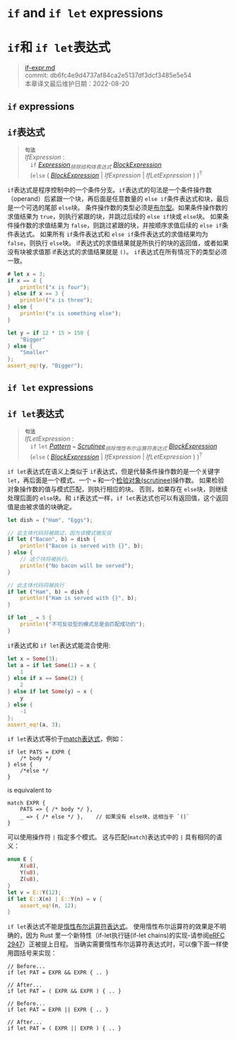 # `if` and `if let` expressions
# `if`和 `if let`表达式

>[if-expr.md](https://github.com/rust-lang/reference/blob/master/src/expressions/if-expr.md)\
>commit: db6fc4e9d4737af84ca2e5137df3dcf3485e5e54 \
>本章译文最后维护日期：2022-08-20

## `if` expressions
## `if`表达式

> **<sup>句法</sup>**\
> _IfExpression_ :\
> &nbsp;&nbsp; `if` [_Expression_]<sub>_排除结构体表达式_</sub> [_BlockExpression_]\
> &nbsp;&nbsp; (`else` (
>   [_BlockExpression_]
> | _IfExpression_
> | _IfLetExpression_ ) )<sup>\?</sup>

`if`表达式是程序控制中的一个条件分支。`if`表达式的句法是一个条件操作数（operand）后紧跟一个块，再后面是任意数量的 `else if`条件表达式和块，最后是一个可选的尾部 `else`块。
条件操作数的类型必须是[布尔型][boolean type]。如果条件操作数的求值结果为 `true`，则执行紧跟的块，并跳过后续的 `else if`块或 `else`块。
如果条件操作数的求值结果为 `false`，则跳过紧跟的块，并按顺序求值后续的 `else if`条件表达式。
如果所有 `if`条件表达式和 `else if`条件表达式的求值结果均为 `false`，则执行 `else`块。
if表达式的求值结果就是所执行的块的返回值，或者如果没有块被求值那 if表达式的求值结果就是 `()`。
`if`表达式在所有情况下的类型必须一致。

```rust
# let x = 3;
if x == 4 {
    println!("x is four");
} else if x == 3 {
    println!("x is three");
} else {
    println!("x is something else");
}

let y = if 12 * 15 > 150 {
    "Bigger"
} else {
    "Smaller"
};
assert_eq!(y, "Bigger");
```

## `if let` expressions
## `if let`表达式

> **<sup>句法</sup>**\
> _IfLetExpression_ :\
> &nbsp;&nbsp; `if` `let` [_Pattern_] `=` [_Scrutinee_]<sub>_排除惰性布尔运算符表达式_</sub>
>              [_BlockExpression_]\
> &nbsp;&nbsp; (`else` (
>   [_BlockExpression_]
> | _IfExpression_
> | _IfLetExpression_ ) )<sup>\?</sup>

`if let`表达式在语义上类似于 `if`表达式，但是代替条件操作数的是一个关键字 `let`，再后面是一个模式、一个 `=` 和一个[检验对象(scrutinee)][scrutinee]操作数。
如果检验对象操作数的值与模式匹配，则执行相应的块。
否则，如果存在 `else`块，则继续处理后面的 `else`块。和 `if`表达式一样，`if let`表达式也可以有返回值，这个返回值是由被求值的块确定。

```rust
let dish = ("Ham", "Eggs");

// 此主体代码将被跳过，因为该模式被反驳
if let ("Bacon", b) = dish {
    println!("Bacon is served with {}", b);
} else {
    // 这个块将被执行。
    println!("No bacon will be served");
}

// 此主体代码将被执行
if let ("Ham", b) = dish {
    println!("Ham is served with {}", b);
}

if let _ = 5 {
    println!("不可反驳型的模式总是会匹配成功的");
}
```

`if`表达式和 `if let`表达式能混合使用:

```rust
let x = Some(3);
let a = if let Some(1) = x {
    1
} else if x == Some(2) {
    2
} else if let Some(y) = x {
    y
} else {
    -1
};
assert_eq!(a, 3);
```

`if let`表达式等价于[match表达式][`match` expression]，例如：

<!-- ignore: expansion example -->
```rust,ignore
if let PATS = EXPR {
    /* body */
} else {
    /*else */
}
```

is equivalent to

<!-- ignore: expansion example -->
```rust,ignore
match EXPR {
    PATS => { /* body */ },
    _ => { /* else */ },    // 如果没有 else块，这相当于 `()`
}
```

可以使用操作符 `|` 指定多个模式。
这与匹配(`match`)表达式中的 `|` 具有相同的语义：

```rust
enum E {
    X(u8),
    Y(u8),
    Z(u8),
}
let v = E::Y(12);
if let E::X(n) | E::Y(n) = v {
    assert_eq!(n, 12);
}
```

`if let`表达式不能是[惰性布尔运算符表达式][_LazyBooleanOperatorExpression_]。
使用惰性布尔运算符的效果是不明确的，因为 Rust 里一个新特性（if-let执行链(if-let chains)的实现-请参阅[eRFC 2947][_eRFCIfLetChain_]）正被提上日程。
当确实需要惰性布尔运算符表达式时，可以像下面一样使用圆括号来实现：

<!-- ignore: psuedo code -->
```rust,ignore
// Before...
if let PAT = EXPR && EXPR { .. }

// After...
if let PAT = ( EXPR && EXPR ) { .. }

// Before...
if let PAT = EXPR || EXPR { .. }

// After...
if let PAT = ( EXPR || EXPR ) { .. }
```

[_BlockExpression_]: block-expr.md
[_Expression_]: ../expressions.md
[_LazyBooleanOperatorExpression_]: operator-expr.md#lazy-boolean-operators
[_Pattern_]: ../patterns.md
[_Scrutinee_]: match-expr.md
[_eRFCIfLetChain_]: https://github.com/rust-lang/rfcs/blob/master/text/2497-if-let-chains.md#rollout-plan-and-transitioning-to-rust-2018
[`match` expression]: match-expr.md
[boolean type]: ../types/boolean.md
[scrutinee]: ../glossary.md#scrutinee
